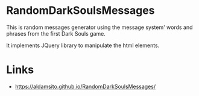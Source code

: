 # RandomDarkSoulsMessages
This is random messages generator using the message system' words and phrases from the first Dark Souls game.

It implements JQuery library to manipulate the html elements.

# Links
- https://aldamsito.github.io/RandomDarkSoulsMessages/
